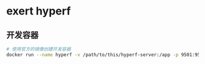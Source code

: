 # exert hyperf

## 开发容器

```bash
# 使用官方的镜像创建开发容器
docker run --name hyperf -v /path/to/this/hyperf-server:/app -p 9501:9501 -p 9503:9503 -itd --privileged -u root --entrypoint /bin/sh  hyperf/hyperf:8.1-alpine-v3.18-swoole
```